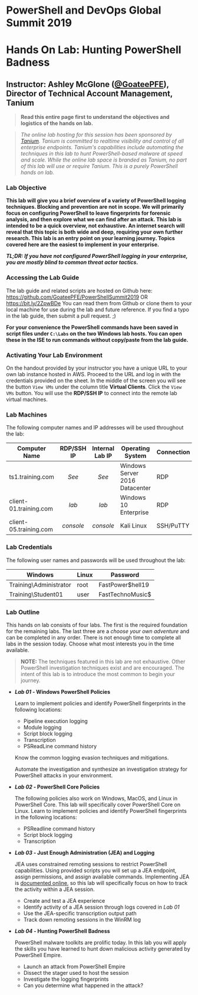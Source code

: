 # PowerShell and DevOps Global Summit 2019
# Hands On Lab: Hunting PowerShell Badness
## Instructor: Ashley McGlone ([@GoateePFE](https://twitter.com/GoateePFE)), Director of Technical Account Management, Tanium

> **Read this entire page first to understand the objectives and logistics of the hands on lab.**

> *The online lab hosting for this session has been sponsored by [Tanium](https://tanium.com). Tanium is committed to realtime visibility and control of all enterprise endpoints. Tanium's capabilities include automating the techniques in this lab to hunt PowerShell-based malware at speed and scale. While the online lab space is branded as Tanium, no part of this lab will use or require Tanium. This is a purely PowerShell hands on lab.*

### Lab Objective
**This lab will give you a brief overview of a variety of PowerShell logging techniques.
Blocking and prevention are not in scope.
We will primarily focus on configuring PowerShell to leave fingerprints for forensic analysis, and then explore what we can find after an attack.
This lab is intended to be a quick overview, not exhaustive.
An internet search will reveal that this topic is both wide and deep, requiring your own further research.
This lab is an entry point on your learning journey.
Topics covered here are the easiest to implement in your enterprise.**

***TL;DR: If you have not configured PowerShell logging in your enterprise, you are mostly blind to common threat actor tactics.***

### Accessing the Lab Guide
The lab guide and related scripts are hosted on Github here:
<https://github.com/GoateePFE/PowerShellSummit2019>
OR
<https://bit.ly/2ZpwBDe>
You can read them from Github or clone them to your local machine for use during the lab and future reference.
If you find a typo in the lab guide, then submit a pull request. ;)

**For your convenience the PowerShell commands have been saved in script files under `C:\Labs` on the two Windows lab hosts. You can open these in the ISE to run commands without copy/paste from the lab guide.**

### Activating Your Lab Environment
On the handout provided by your instructor you have a unique URL to your own lab instance hosted in AWS.
Proceed to the URL and log in with the credentials provided on the sheet.
In the middle of the screen you will see the button `View VMs` under the column title **Virtual Clients**.
Click the `View VMs` button.
You will use the **RDP/SSH IP** to connect into the remote lab virtual machines.

### Lab Machines
The following computer names and IP addresses will be used throughout the lab:

|Computer Name|RDP/SSH IP|Internal Lab IP|Operating System|Connection|
|---|:---:|:---:|---|---|
|ts1.training.com|*See*|*See*|Windows Server 2016 Datacenter|RDP|
|client-01.training.com|*lab*|*lab*|Windows 10 Enterprise|RDP|
|client-05.training.com|*console*|*console*|Kali Linux|SSH/PuTTY|

### Lab Credentials
The following user names and passwords will be used throughout the lab:

|Windows|Linux|Password|
|---|---|---|
|Training\Administrator|root|FastPower$hell19|
|Training\Student01|user|FastTechnoMusic$|

### Lab Outline
This hands on lab consists of four labs.
The first is the required foundation for the remaining labs.
The last three are a *choose your own adventure* and can be completed in any order.
There is not enough time to complete all labs in the session today.
Choose what most interests you in the time available.

> **NOTE:** The techniques featured in this lab are not exhaustive. Other PowerShell investigation techniques exist and are encouraged. The intent of this lab is to introduce the most common to begin your journey.

- ***Lab 01* - Windows PowerShell Policies**

    Learn to implement policies and identify PowerShell fingerprints in the following locations:
    - Pipeline execution logging
    - Module logging
    - Script block logging
    - Transcription
    - PSReadLine command history

    Know the common logging evasion techniques and mitigations.

    Automate the investigation and synthesize an investigation strategy for PowerShell attacks in your environment.

- ***Lab 02* - PowerShell Core Policies**

    The following policies also work on Windows, MacOS, and Linux in PowerShell Core.
    This lab will specifically cover PowerShell Core on Linux.
    Learn to implement policies and identify PowerShell fingerprints in the following locations:
    - PSReadline command history
    - Script block logging
    - Transcription

- ***Lab 03* - Just Enough Administration (JEA) and Logging**

    JEA uses constrained remoting sessions to restrict PowerShell capabilities.
    Using provided scripts you will set up a JEA endpoint, assign permissions, and assign available commands.
    Implementing JEA is [documented online](http://aka.ms/JEAdocs), so this lab will specifically focus on how to track the activity within a JEA session.
    - Create and test a JEA experience
    - Identify activity of a JEA session through logs covered in *Lab 01*
    - Use the JEA-specific transcription output path
    - Track down remoting sessions in the WinRM log

- ***Lab 04* - Hunting PowerShell Badness**

    PowerShell malware toolkits are prolific today.
    In this lab you will apply the skills you have learned to hunt down malicious activity generated by PowerShell Empire.
    - Launch an attack from PowerShell Empire
    - Dissect the stager used to host the session
    - Investigate the logging fingerprints
    - Can you determine what happened in the attack?
